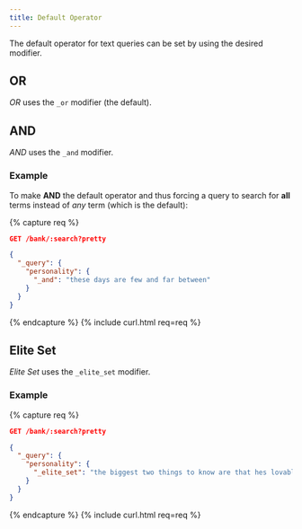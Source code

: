 ```yaml
---
title: Default Operator
---
```


The default operator for text queries can be set by using the desired modifier.


## OR

_OR_ uses the `_or` modifier (the default).


## AND

_AND_ uses the `_and` modifier.

### Example

To make **AND** the default operator and thus forcing a query to search for
**all** terms instead of _any_ term (which is the default):

{% capture req %}

```json
GET /bank/:search?pretty

{
  "_query": {
    "personality": {
      "_and": "these days are few and far between"
    }
  }
}
```
{% endcapture %}
{% include curl.html req=req %}


## Elite Set

_Elite Set_ uses the `_elite_set` modifier.

### Example

{% capture req %}

```json
GET /bank/:search?pretty

{
  "_query": {
    "personality": {
      "_elite_set": "the biggest two things to know are that hes lovable and cooperative. Of course he's also kind, honest and considerate, but they're far less prominent, especially compared to impulses of being shallow as well"
    }
  }
}
```
{% endcapture %}
{% include curl.html req=req %}
